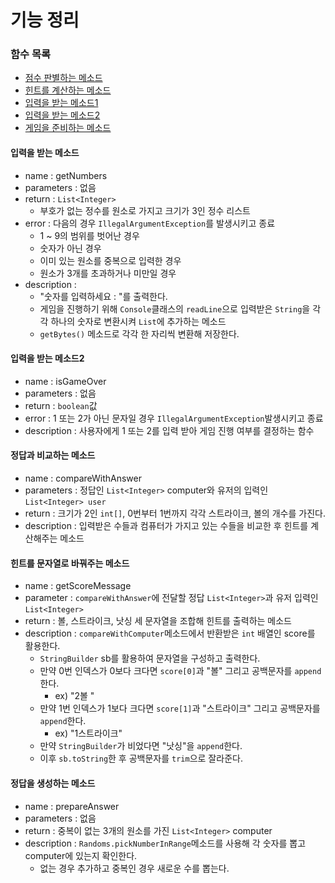 # 기능 정리

### 함수 목록
- [점수 판별하는 메소드](#힌트를-계산하는-메소드)
- [힌트를 계산하는 메소드](#힌트를-문자열로-바꿔주는-메소드)
- [입력을 받는 메소드1](#입력을-받는-메소드)
- [입력을 받는 메소드2](#입력을-받는-메소드2)
- [게임을 준비하는 메소드](#정답을-생성하는-메소드)


#### 입력을 받는 메소드
- name : getNumbers
- parameters : 없음
- return : `List<Integer>` 
  - 부호가 없는 정수를 원소로 가지고 크기가 3인 정수 리스트
- error : 다음의 경우 `IllegalArgumentException`를 발생시키고 종료
  - 1 ~ 9의 범위를 벗어난 경우
  - 숫자가 아닌 경우
  - 이미 있는 원소를 중복으로 입력한 경우
  - 원소가 3개를 초과하거나 미만일 경우 
- description :
  - "숫자를 입력하세요 : "를 출력한다. 
  - 게임을 진행하기 위해 `Console`클래스의 `readLine`으로 입력받은 `String`을 각각 하나의 숫자로 변환시켜 `List`에 추가하는 메소드
  - `getBytes()` 메소드로 각각 한 자리씩 변환해 저장한다.


#### 입력을 받는 메소드2
- name : isGameOver
- parameters : 없음
- return : `boolean`값
- error : 1 또는 2가 아닌 문자일 경우 `IllegalArgumentException`발생시키고 종료
- description : 사용자에게 1 또는 2를 입력 받아 게임 진행 여부를 결정하는 함수

#### 정답과 비교하는 메소드
- name : compareWithAnswer
- parameters : 정답인 `List<Integer>` computer와 유저의 입력인 `List<Integer> user`
- return : 크기가 2인 `int[]`, 0번부터 1번까지 각각 스트라이크, 볼의 개수를 가진다.
- description : 입력받은 수들과 컴퓨터가 가지고 있는 수들을 비교한 후 힌트를 계산해주는 메소드

#### 힌트를 문자열로 바꿔주는 메소드
- name : getScoreMessage
- parameter : `compareWithAnswer`에 전달할 정답 `List<Integer>`과 유저 입력인 `List<Integer>`
- return : 볼, 스트라이크, 낫싱 세 문자열을 조합해 힌트를 출력하는 메소드
- description : `compareWithComputer`메소드에서 반환받은 `int` 배열인 score를 활용한다.
  - `StringBuilder` sb를 활용하여 문자열을 구성하고 출력한다. 
  - 만약 0번 인덱스가 0보다 크다면 `score[0]`과 "볼" 그리고 공백문자를 `append`한다.
    - ex) "2볼 "
  - 만약 1번 인덱스가 1보다 크다면 `score[1]`과 "스트라이크" 그리고 공백문자를 `append`한다.
    - ex) "1스트라이크"
  - 만약 `StringBuilder`가 비었다면 "낫싱"을 `append`한다.
  - 이후 `sb.toString`한 후 공백문자를 `trim`으로 잘라준다.

#### 정답을 생성하는 메소드
- name : prepareAnswer
- parameters : 없음
- return : 중복이 없는 3개의 원소를 가진 `List<Integer>` computer
- description : `Randoms.pickNumberInRange`메소드를 사용해 각 숫자를 뽑고 computer에 있는지 확인한다.
  - 없는 경우 추가하고 중복인 경우 새로운 수를 뽑는다.



